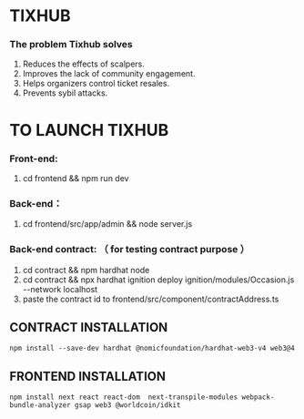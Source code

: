 # TIXHUB

### The problem Tixhub solves
1. Reduces the effects of scalpers.
2. Improves the lack of community engagement.
3. Helps organizers control ticket resales.
4. Prevents sybil attacks.

# TO LAUNCH TIXHUB

### Front-end: 	
1) cd frontend && npm run dev

### Back-end：
1) cd frontend/src/app/admin && node server.js

### Back-end contract: （ for testing contract purpose ）
1) cd contract && npm hardhat node
2) cd contract && npx hardhat ignition deploy ignition/modules/Occasion.js --network localhost
3) paste the contract id to frontend/src/component/contractAddress.ts


## CONTRACT INSTALLATION
```
npm install --save-dev hardhat @nomicfoundation/hardhat-web3-v4 web3@4
```

## FRONTEND INSTALLATION
```
npm install next react react-dom  next-transpile-modules webpack-bundle-analyzer gsap web3 @worldcoin/idkit
```
